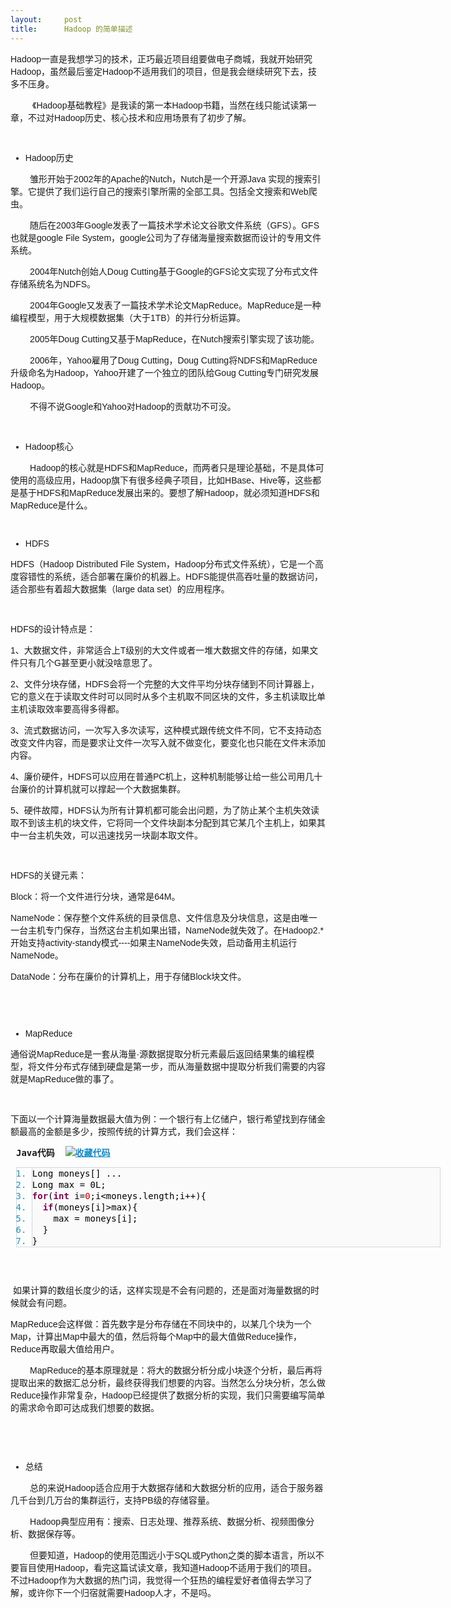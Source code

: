 ```yaml
---
layout:     post
title:      Hadoop 的简单描述
---
```

<div id="article_content" class="article_content clearfix csdn-tracking-statistics" data-pid="blog" data-mod="popu_307" data-dsm="post">
								            <link rel="stylesheet" href="https://csdnimg.cn/release/phoenix/template/css/ck_htmledit_views-f76675cdea.css">
						<div class="htmledit_views" id="content_views">
                
<p style="font-family:Helvetica, Tahoma, Arial, sans-serif;font-size:14px;">
<span style="font-family:'Microsoft YaHei', '微软雅黑', SimHei, tahoma, arial, helvetica, sans-serif;">Hadoop一直是我想学习的技术，正巧最近项目组要做电子商城，我就开始研究Hadoop，虽然最后鉴定Hadoop不适用我们的项目，但是我会继续研究下去，技多不压身。</span></p>
<p style="font-family:Helvetica, Tahoma, Arial, sans-serif;font-size:14px;">
<span style="font-family:'Microsoft YaHei', '微软雅黑', SimHei, tahoma, arial, helvetica, sans-serif;">         《Hadoop基础教程》是我读的第一本Hadoop书籍，当然在线只能试读第一章，不过对Hadoop历史、核心技术和应用场景有了初步了解。</span></p>
<p style="font-family:Helvetica, Tahoma, Arial, sans-serif;font-size:14px;">
 </p>
<ul style="font-family:Helvetica, Tahoma, Arial, sans-serif;font-size:14px;"><li><span style="font-family:'Microsoft YaHei', '微软雅黑', SimHei, tahoma, arial, helvetica, sans-serif;">Hadoop历史</span></li></ul><p style="font-family:Helvetica, Tahoma, Arial, sans-serif;font-size:14px;">
<span style="font-family:'Microsoft YaHei', '微软雅黑', SimHei, tahoma, arial, helvetica, sans-serif;">        雏形开始于2002年的Apache的Nutch，Nutch是一个开源Java 实现的搜索引擎。它提供了我们运行自己的搜索引擎所需的全部工具。包括全文搜索和Web爬虫。</span></p>
<p style="font-family:Helvetica, Tahoma, Arial, sans-serif;font-size:14px;">
<span style="font-family:'Microsoft YaHei', '微软雅黑', SimHei, tahoma, arial, helvetica, sans-serif;">        随后在2003年Google发表了一篇技术学术论文谷歌文件系统（GFS）。GFS也就是google File System，google公司为了存储海量搜索数据而设计的专用文件系统。</span></p>
<p style="font-family:Helvetica, Tahoma, Arial, sans-serif;font-size:14px;">
<span style="font-family:'Microsoft YaHei', '微软雅黑', SimHei, tahoma, arial, helvetica, sans-serif;">        2004年Nutch创始人Doug Cutting基于Google的GFS论文实现了分布式文件存储系统名为NDFS。</span></p>
<p style="font-family:Helvetica, Tahoma, Arial, sans-serif;font-size:14px;">
<span style="font-family:'Microsoft YaHei', '微软雅黑', SimHei, tahoma, arial, helvetica, sans-serif;">        2004年Google又发表了一篇技术学术论文MapReduce。MapReduce是一种编程模型，用于大规模数据集（大于1TB）的并行分析运算。</span></p>
<p style="font-family:Helvetica, Tahoma, Arial, sans-serif;font-size:14px;">
<span style="font-family:'Microsoft YaHei', '微软雅黑', SimHei, tahoma, arial, helvetica, sans-serif;">        2005年Doug Cutting又基于MapReduce，在Nutch搜索引擎实现了该功能。</span></p>
<p style="font-family:Helvetica, Tahoma, Arial, sans-serif;font-size:14px;">
<span style="font-family:'Microsoft YaHei', '微软雅黑', SimHei, tahoma, arial, helvetica, sans-serif;">        2006年，Yahoo雇用了Doug Cutting，Doug Cutting将NDFS和MapReduce升级命名为Hadoop，Yahoo开建了一个独立的团队给Goug Cutting专门研究发展Hadoop。</span></p>
<p style="font-family:Helvetica, Tahoma, Arial, sans-serif;font-size:14px;">
<span style="font-family:'Microsoft YaHei', '微软雅黑', SimHei, tahoma, arial, helvetica, sans-serif;">        不得不说Google和Yahoo对Hadoop的贡献功不可没。</span></p>
<p style="font-family:Helvetica, Tahoma, Arial, sans-serif;font-size:14px;">
 </p>
<ul style="font-family:Helvetica, Tahoma, Arial, sans-serif;font-size:14px;"><li><span style="font-family:'Microsoft YaHei', '微软雅黑', SimHei, tahoma, arial, helvetica, sans-serif;">Hadoop核心</span></li></ul><p style="font-family:Helvetica, Tahoma, Arial, sans-serif;font-size:14px;">
<span style="font-family:'Microsoft YaHei', '微软雅黑', SimHei, tahoma, arial, helvetica, sans-serif;">        Hadoop的核心就是HDFS和MapReduce，而两者只是理论基础，不是具体可使用的高级应用，Hadoop旗下有很多经典子项目，比如HBase、Hive等，这些都是基于HDFS和MapReduce发展出来的。要想了解Hadoop，就必须知道HDFS和MapReduce是什么。</span></p>
<p style="font-family:Helvetica, Tahoma, Arial, sans-serif;font-size:14px;">
 </p>
<ul style="font-family:Helvetica, Tahoma, Arial, sans-serif;font-size:14px;"><li><span style="font-family:'Microsoft YaHei', '微软雅黑', SimHei, tahoma, arial, helvetica, sans-serif;">HDFS</span></li></ul><p style="font-family:Helvetica, Tahoma, Arial, sans-serif;font-size:14px;">
<span style="font-family:'Microsoft YaHei', '微软雅黑', SimHei, tahoma, arial, helvetica, sans-serif;">HDFS（Hadoop Distributed File System，Hadoop分布式文件系统），它是一个高度容错性的系统，适合部署在廉价的机器上。HDFS能提供高吞吐量的数据访问，适合那些有着超大数据集（large data set）的应用程序。</span></p>
<p style="font-family:Helvetica, Tahoma, Arial, sans-serif;font-size:14px;">
 </p>
<p style="font-family:Helvetica, Tahoma, Arial, sans-serif;font-size:14px;">
<span style="font-family:'Microsoft YaHei', '微软雅黑', SimHei, tahoma, arial, helvetica, sans-serif;">HDFS的设计特点是：</span></p>
<p style="font-family:Helvetica, Tahoma, Arial, sans-serif;font-size:14px;">
<span style="font-family:'Microsoft YaHei', '微软雅黑', SimHei, tahoma, arial, helvetica, sans-serif;">1、大数据文件，非常适合上T级别的大文件或者一堆大数据文件的存储，如果文件只有几个G甚至更小就没啥意思了。</span></p>
<p style="font-family:Helvetica, Tahoma, Arial, sans-serif;font-size:14px;">
<span style="font-family:'Microsoft YaHei', '微软雅黑', SimHei, tahoma, arial, helvetica, sans-serif;">2、文件分块存储，HDFS会将一个完整的大文件平均分块存储到不同计算器上，它的意义在于读取文件时可以同时从多个主机取不同区块的文件，多主机读取比单主机读取效率要高得多得都。</span></p>
<p style="font-family:Helvetica, Tahoma, Arial, sans-serif;font-size:14px;">
<span style="font-family:'Microsoft YaHei', '微软雅黑', SimHei, tahoma, arial, helvetica, sans-serif;">3、流式数据访问，一次写入多次读写，这种模式跟传统文件不同，它不支持动态改变文件内容，而是要求让文件一次写入就不做变化，要变化也只能在文件末添加内容。</span></p>
<p style="font-family:Helvetica, Tahoma, Arial, sans-serif;font-size:14px;">
<span style="font-family:'Microsoft YaHei', '微软雅黑', SimHei, tahoma, arial, helvetica, sans-serif;">4、廉价硬件，HDFS可以应用在普通PC机上，这种机制能够让给一些公司用几十台廉价的计算机就可以撑起一个大数据集群。</span></p>
<p style="font-family:Helvetica, Tahoma, Arial, sans-serif;font-size:14px;">
<span style="font-family:'Microsoft YaHei', '微软雅黑', SimHei, tahoma, arial, helvetica, sans-serif;">5、硬件故障，HDFS认为所有计算机都可能会出问题，为了防止某个主机失效读取不到该主机的块文件，它将同一个文件块副本分配到其它某几个主机上，如果其中一台主机失效，可以迅速找另一块副本取文件。</span></p>
<p style="font-family:Helvetica, Tahoma, Arial, sans-serif;font-size:14px;">
 </p>
<p style="font-family:Helvetica, Tahoma, Arial, sans-serif;font-size:14px;">
<span style="font-family:'Microsoft YaHei', '微软雅黑', SimHei, tahoma, arial, helvetica, sans-serif;">HDFS的关键元素：</span></p>
<p style="font-family:Helvetica, Tahoma, Arial, sans-serif;font-size:14px;">
<span style="font-family:'Microsoft YaHei', '微软雅黑', SimHei, tahoma, arial, helvetica, sans-serif;">Block：将一个文件进行分块，通常是64M。</span></p>
<p style="font-family:Helvetica, Tahoma, Arial, sans-serif;font-size:14px;">
<span style="font-family:'Microsoft YaHei', '微软雅黑', SimHei, tahoma, arial, helvetica, sans-serif;">NameNode：保存整个文件系统的目录信息、文件信息及分块信息，这是由唯一一台主机专门保存，当然这台主机如果出错，NameNode就失效了。在Hadoop2.*开始支持activity-standy模式----如果主NameNode失效，启动备用主机运行NameNode。</span></p>
<p style="font-family:Helvetica, Tahoma, Arial, sans-serif;font-size:14px;">
<span style="font-family:'Microsoft YaHei', '微软雅黑', SimHei, tahoma, arial, helvetica, sans-serif;">DataNode：分布在廉价的计算机上，用于存储Block块文件。</span></p>
<p style="font-family:Helvetica, Tahoma, Arial, sans-serif;font-size:14px;">
<span style="font-family:'Microsoft YaHei', '微软雅黑', SimHei, tahoma, arial, helvetica, sans-serif;"><img alt="" src="http://dl2.iteye.com/upload/attachment/0099/4698/4bd65132-5351-38d9-91f3-351b3625f77b.jpg" style="border:0px;"></span><br><span style="font-family:'Microsoft YaHei', '微软雅黑', SimHei, tahoma, arial, helvetica, sans-serif;"> </span></p>
<p style="font-family:Helvetica, Tahoma, Arial, sans-serif;font-size:14px;">
 </p>
<ul style="font-family:Helvetica, Tahoma, Arial, sans-serif;font-size:14px;"><li><span style="font-family:'Microsoft YaHei', '微软雅黑', SimHei, tahoma, arial, helvetica, sans-serif;">MapReduce</span></li></ul><p style="font-family:Helvetica, Tahoma, Arial, sans-serif;font-size:14px;">
<span style="font-family:'Microsoft YaHei', '微软雅黑', SimHei, tahoma, arial, helvetica, sans-serif;">通俗说MapReduce是一套从海量·源数据提取分析元素最后返回结果集的编程模型，将文件分布式存储到硬盘是第一步，而从海量数据中提取分析我们需要的内容就是MapReduce做的事了。</span></p>
<p style="font-family:Helvetica, Tahoma, Arial, sans-serif;font-size:14px;">
 </p>
<p style="font-family:Helvetica, Tahoma, Arial, sans-serif;font-size:14px;">
<span style="font-family:'Microsoft YaHei', '微软雅黑', SimHei, tahoma, arial, helvetica, sans-serif;">下面以一个计算海量数据最大值为例：一个银行有上亿储户，银行希望找到存储金额最高的金额是多少，按照传统的计算方式，我们会这样：</span></p>
<div class="dp-highlighter" style="font-family:Monaco, 'DejaVu Sans Mono', 'Bitstream Vera Sans Mono', Consolas, 'Courier New', monospace;width:679px;overflow:auto;margin-left:9px;">
<div class="bar">
<div class="tools" style="font-weight:bold;">Java代码  <a title="收藏这段代码" style="color:rgb(16,138,198);text-decoration:underline;"><img class="star" src="http://blessht.iteye.com/images/icon_star.png" alt="收藏代码" style="border:0px;"></a></div>
</div>
<ol start="1" class="dp-j" style="font-size:1em;line-height:1.4em;border:1px solid rgb(209,215,220);color:rgb(43,145,175);"><li style="font-size:1em;border-left:1px solid rgb(209,215,220);background-color:rgb(250,250,250);line-height:18px;">
<span style="color:#000000;">Long moneys[] ...  </span></li><li style="font-size:1em;border-left:1px solid rgb(209,215,220);background-color:rgb(250,250,250);line-height:18px;">
<span style="color:#000000;">Long max = 0L;  </span></li><li style="font-size:1em;border-left:1px solid rgb(209,215,220);background-color:rgb(250,250,250);line-height:18px;">
<span style="color:#000000;"><span class="keyword" style="color:rgb(127,0,85);font-weight:bold;">for</span>(<span class="keyword" style="color:rgb(127,0,85);font-weight:bold;">int</span> i=<span class="number" style="color:rgb(192,0,0);">0</span>;i&lt;moneys.length;i++){  </span></li><li style="font-size:1em;border-left:1px solid rgb(209,215,220);background-color:rgb(250,250,250);line-height:18px;">
<span style="color:#000000;">  <span class="keyword" style="color:rgb(127,0,85);font-weight:bold;">if</span>(moneys[i]&gt;max){  </span></li><li style="font-size:1em;border-left:1px solid rgb(209,215,220);background-color:rgb(250,250,250);line-height:18px;">
<span style="color:#000000;">    max = moneys[i];  </span></li><li style="font-size:1em;border-left:1px solid rgb(209,215,220);background-color:rgb(250,250,250);line-height:18px;">
<span style="color:#000000;">  }  </span></li><li style="font-size:1em;border-left:1px solid rgb(209,215,220);background-color:rgb(250,250,250);line-height:18px;">
<span style="color:#000000;">}  </span></li></ol></div>
<p style="font-family:Helvetica, Tahoma, Arial, sans-serif;font-size:14px;">
 </p>
<p style="font-family:Helvetica, Tahoma, Arial, sans-serif;font-size:14px;">
<span style="font-family:'Microsoft YaHei', '微软雅黑', SimHei, tahoma, arial, helvetica, sans-serif;"> 如果计算的数组长度少的话，这样实现是不会有问题的，还是面对海量数据的时候就会有问题。</span></p>
<p style="font-family:Helvetica, Tahoma, Arial, sans-serif;font-size:14px;">
<span style="font-family:'Microsoft YaHei', '微软雅黑', SimHei, tahoma, arial, helvetica, sans-serif;">MapReduce会这样做：首先数字是分布存储在不同块中的，以某几个块为一个Map，计算出Map中最大的值，然后将每个Map中的最大值做Reduce操作，Reduce再取最大值给用户。</span></p>
<p style="font-family:Helvetica, Tahoma, Arial, sans-serif;font-size:14px;">
<span style="font-family:'Microsoft YaHei', '微软雅黑', SimHei, tahoma, arial, helvetica, sans-serif;"><img alt="" src="http://dl2.iteye.com/upload/attachment/0099/4705/4c674209-2c2a-3f67-ad07-8b24a4cdd205.jpg" style="border:0px;"></span><br><span style="font-family:'Microsoft YaHei', '微软雅黑', SimHei, tahoma, arial, helvetica, sans-serif;">        MapReduce的基本原理就是：将大的数据分析分成小块逐个分析，最后再将提取出来的数据汇总分析，最终获得我们想要的内容。当然怎么分块分析，怎么做Reduce操作非常复杂，Hadoop已经提供了数据分析的实现，我们只需要编写简单的需求命令即可达成我们想要的数据。</span></p>
<p style="font-family:Helvetica, Tahoma, Arial, sans-serif;font-size:14px;">
 </p>
<p style="font-family:Helvetica, Tahoma, Arial, sans-serif;font-size:14px;">
 </p>
<ul style="font-family:Helvetica, Tahoma, Arial, sans-serif;font-size:14px;"><li><span style="font-family:'Microsoft YaHei', '微软雅黑', SimHei, tahoma, arial, helvetica, sans-serif;">总结</span></li></ul><p style="font-family:Helvetica, Tahoma, Arial, sans-serif;font-size:14px;">
<span style="font-family:'Microsoft YaHei', '微软雅黑', SimHei, tahoma, arial, helvetica, sans-serif;">        总的来说Hadoop适合应用于大数据存储和大数据分析的应用，适合于服务器几千台到几万台的集群运行，支持PB级的存储容量。</span></p>
<p style="font-family:Helvetica, Tahoma, Arial, sans-serif;font-size:14px;">
<span style="font-family:'Microsoft YaHei', '微软雅黑', SimHei, tahoma, arial, helvetica, sans-serif;">        Hadoop典型应用有：搜索、日志处理、推荐系统、数据分析、视频图像分析、数据保存等。</span></p>
<p style="font-family:Helvetica, Tahoma, Arial, sans-serif;font-size:14px;">
<span style="font-family:'Microsoft YaHei', '微软雅黑', SimHei, tahoma, arial, helvetica, sans-serif;">        但要知道，Hadoop的使用范围远小于SQL或Python之类的脚本语言，所以不要盲目使用Hadoop，看完这篇试读文章，我知道Hadoop不适用于我们的项目。不过Hadoop作为大数据的热门词，我觉得一个狂热的编程爱好者值得去学习了解，或许你下一个归宿就需要Hadoop人才，不是吗。</span></p>
            </div>
                </div>
